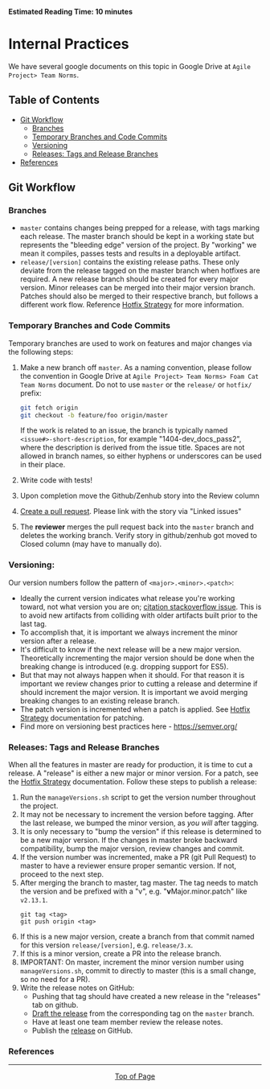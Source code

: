 **Estimated Reading Time: 10 minutes**
# Internal Practices
We have several google documents on this topic in Google Drive at `Agile Project> Team Norms`.

## Table of Contents
* [Git Workflow](#git-workflow)
    * [Branches](#branches)
    * [Temporary Branches and Code Commits](#temporary-branches-and-code-commits)
    * [Versioning](#versioning)
    * [Releases: Tags and Release Branches](#releases-tags-and-release-branches)
* [References](#references)

## Git Workflow

### Branches
  * `master` contains changes being prepped for a release, with tags marking each release. The master branch should be kept in a working state but represents the "bleeding edge" version of the project. By "working" we mean it compiles, passes tests and results in a deployable artifact.
  * `release/[version]` contains the existing release paths. These only deviate from the release tagged on the master branch when hotfixes are required. A new release branch should be created for every major version. Minor releases can be merged into their major version branch. Patches should also be merged to their respective branch, but follows a different work flow. Reference [Hotfix Strategy](hotfix-strategy) for more information.  

### Temporary Branches and Code Commits
Temporary branches are used to work on features and major changes via the following steps:
  1. Make a new branch off `master`. As a naming convention, please follow the convention in Google Drive at `Agile Project> Team Norms> Foam Cat Team Norms` document. Do not to use `master` or the `release/` or `hotfix/` prefix:

      ```sh
      git fetch origin
      git checkout -b feature/foo origin/master
      ```
     If the work is related to an issue, the branch is typically named `<issue#>-short-description`, 
     for example "1404-dev_docs_pass2", where the description is derived from the issue title. 
     Spaces are not allowed in branch names, so either hyphens or underscores can be used in their place.

  1. Write code with tests!  

  1. Upon completion move the Github/Zenhub story into the Review column
  
  1. [Create a pull request](https://github.com/cedardevs/onestop/compare). Please link with the story via "Linked issues"

  1. The **reviewer** merges the pull request back into the `master` branch and deletes the working branch. Verify story in github/zenhub got moved to Closed column (may have to manually do).

### Versioning:
Our version numbers follow the pattern of `<major>.<minor>.<patch>`:
  * Ideally the current version indicates what release you're working toward, not what version you are on; [citation stackoverflow issue](https://softwareengineering.stackexchange.com/questions/166215/when-do-you-change-your-major-minor-patch-version-number). This is to avoid new artifacts from colliding with older artifacts built prior to the last tag.
  * To accomplish that, it is important we always increment the minor version after a release. 
  * It's difficult to know if the next release will be a new major version. Theoretically incrementing the major version should be done when the breaking change is introduced (e.g. dropping support for ES5). 
  * But that may not always happen when it should. For that reason it is important we review changes prior to cutting a release and determine if should increment the major version. It is important we avoid merging breaking changes to an existing release branch. 
  * The patch version is incremented when a patch is applied. See [Hotfix Strategy](hotfix-strategy) documentation for patching. 
  * Find more on versioning best practices here - https://semver.org/

### Releases: Tags and Release Branches
When all the features in master are ready for production, it is time to cut a release. A "release" is either a new major or minor version. For a patch, see the [Hotfix Strategy](hotfix-strategy) documentation. Follow these steps to publish a release:

  1. Run the `manageVersions.sh` script to get the version number throughout the project.
  2. It may not be necessary to increment the version before tagging. After the last release, we bumped the minor version, as *you will* after tagging. 
  3. It is only necessary to "bump the version" if this release is determined to be a new major version. If the changes in master broke backward compatibility, bump the major version, review changes and commit.
  4. If the version number was incremented, make a PR (git Pull Request) to master to have a reviewer ensure proper semantic version. If not, proceed to the next step. 
  5. After merging the branch to master, tag master. The tag needs to match the version and be prefixed with a "v", e.g. "**v**Major.minor.patch" like `v2.13.1`.
     ```
     git tag <tag>
     git push origin <tag>
     ```
  6. If this is a new major version, create a branch from that commit named for this version `release/[version]`, e.g. `release/3.x`.
  7. If this is a minor version, create a PR into the release branch. 
  8. IMPORTANT: On master, increment the minor version number using `manageVersions.sh`, commit to directly to master (this is a small change, so no need for a PR).
  9. Write the release notes on GitHub:
     * Pushing that tag should have created a new release in the "releases" tab on github.
     * [Draft the release][draft release] from the corresponding tag on the `master` branch.
     * Have at least one team member review the release notes.
     * Publish the [release](https://github.com/cedardevs/onestop/releases) on GitHub.

### References

[draft release]: https://github.com/cedardevs/onestop/releases/new
[git tag]: https://git-scm.com/book/en/v2/Git-Basics-Tagging
[new release]: https://github.com/cedardevs/onestop/releases/new
[pull request]: https://github.com/cedardevs/onestop/compare
[releases]: https://github.com/cedardevs/onestop/releases
[semantic versioning]: http://semver.org/
[github issues]: https://github.com/cedardevs/onestop/issues/new

<hr>
<div align="center"><a href="#">Top of Page</a></div>
